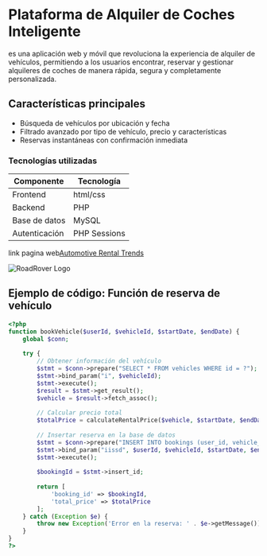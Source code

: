 # Plataforma de Alquiler de Coches Inteligente

es una aplicación web y móvil que revoluciona la experiencia de alquiler de vehículos, permitiendo a los usuarios encontrar, reservar y gestionar alquileres de coches de manera rápida, segura y completamente personalizada.

## Características principales

- Búsqueda de vehículos por ubicación y fecha
- Filtrado avanzado por tipo de vehículo, precio y características
- Reservas instantáneas con confirmación inmediata

### Tecnologías utilizadas

| Componente | Tecnología |
|------------|------------|
| Frontend   | html/css |
| Backend    | PHP |
| Base de datos | MySQL |
| Autenticación | PHP Sessions |

link pagina web[Automotive Rental Trends](https://www.alquilerdecoches.com/)

![RoadRover Logo](https://upload.wikimedia.org/wikipedia/commons/thumb/b/b2/Database-mysql.svg/724px-Database-mysql.svg.png)

## Ejemplo de código: Función de reserva de vehículo

```php
<?php
function bookVehicle($userId, $vehicleId, $startDate, $endDate) {
    global $conn;
    
    try {
        // Obtener información del vehículo
        $stmt = $conn->prepare("SELECT * FROM vehicles WHERE id = ?");
        $stmt->bind_param("i", $vehicleId);
        $stmt->execute();
        $result = $stmt->get_result();
        $vehicle = $result->fetch_assoc();
        
        // Calcular precio total
        $totalPrice = calculateRentalPrice($vehicle, $startDate, $endDate);
        
        // Insertar reserva en la base de datos
        $stmt = $conn->prepare("INSERT INTO bookings (user_id, vehicle_id, start_date, end_date, total_price) VALUES (?, ?, ?, ?, ?)");
        $stmt->bind_param("iissd", $userId, $vehicleId, $startDate, $endDate, $totalPrice);
        $stmt->execute();
        
        $bookingId = $stmt->insert_id;
        
        return [
            'booking_id' => $bookingId,
            'total_price' => $totalPrice
        ];
    } catch (Exception $e) {
        throw new Exception('Error en la reserva: ' . $e->getMessage());
    }
}
?>

